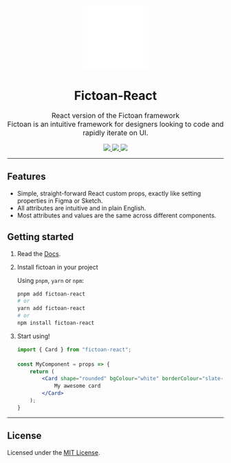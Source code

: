 <p align="center" style="color: #343a40">
    <a href="https://fictoan.io"><img src="https://raw.githubusercontent.com/fictoan/fictoan-react/main/fictoan-icon.svg" alt="Fictoan Framework" height="150" width="150"></a>
</p>

<h1 align="center">Fictoan-React</h1>
<p align="center" style="font-size: 1rem;">
    React version of the Fictoan framework<br>
    Fictoan is an intuitive framework for designers looking to code and rapidly iterate on UI.
</p>

<p align="center">
    <a href="https://www.npmjs.com/package/fictoan-react">
        <img src="https://img.shields.io/npm/v/fictoan-react"/>
    </a>
    <a href="https://www.npmjs.com/package/fictoan-react">
        <img src="https://img.shields.io/bundlephobia/min/fictoan-react"/>
    </a>
    <a href="LICENSE">
        <img src="https://img.shields.io/github/license/fictoan/fictoan-react"/>
    </a>
</p>

---

## Features

- Simple, straight-forward React custom props, exactly like setting properties in Figma or Sketch.
- All attributes are intuitive and in plain English.
- Most attributes and values are the same across different components.

## Getting started
1. Read the [Docs](https://fictoan.io/).

2. Install fictoan in your project

    Using `pnpm`, `yarn` or `npm`:

    ```sh
    pnpm add fictoan-react
    # or
    yarn add fictoan-react
    # or
    npm install fictoan-react
    ```

3. Start using!

    ```jsx
    import { Card } from "fictoan-react";
    
    const MyComponent = props => {
        return (
            <Card shape="rounded" bgColour="white" borderColour="slate-20" shadow="soft">
                My awesome card
            </Card>
        );
    }
    ```

---

## License
Licensed under the [MIT License](LICENSE).

